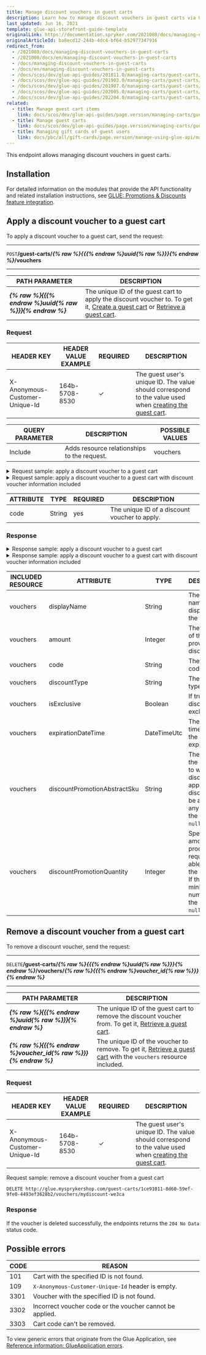 ```yaml
---
title: Manage discount vouchers in guest carts
description: Learn how to manage discount vouchers in guest carts via Glue API.
last_updated: Jun 16, 2021
template: glue-api-storefront-guide-template
originalLink: https://documentation.spryker.com/2021080/docs/managing-discount-vouchers-in-guest-carts
originalArticleId: ba8ecd12-244b-4dc4-bf64-b52977347916
redirect_from:
  - /2021080/docs/managing-discount-vouchers-in-guest-carts
  - /2021080/docs/en/managing-discount-vouchers-in-guest-carts
  - /docs/managing-discount-vouchers-in-guest-carts
  - /docs/en/managing-discount-vouchers-in-guest-carts
  - /docs/scos/dev/glue-api-guides/201811.0/managing-carts/guest-carts/managing-discount-vouchers-in-guest-carts.html
  - /docs/scos/dev/glue-api-guides/201903.0/managing-carts/guest-carts/managing-discount-vouchers-in-guest-carts.html
  - /docs/scos/dev/glue-api-guides/201907.0/managing-carts/guest-carts/managing-discount-vouchers-in-guest-carts.html
  - /docs/scos/dev/glue-api-guides/202005.0/managing-carts/guest-carts/managing-discount-vouchers-in-guest-carts.html
  - /docs/scos/dev/glue-api-guides/202204.0/managing-carts/guest-carts/managing-discount-vouchers-in-guest-carts.html
related:
  - title: Manage guest cart items
    link: docs/scos/dev/glue-api-guides/page.version/managing-carts/guest-carts/managing-guest-cart-items.html
  - title: Manage guest carts
    link: docs/scos/dev/glue-api-guides/page.version/managing-carts/guest-carts/managing-guest-carts.html
  - title: Managing gift cards of guest users
    link: docs/pbc/all/gift-cards/page.version/manage-using-glue-api/manage-gift-cards-of-guest-users.html
---
```


This endpoint allows managing discount vouchers in guest carts.

## Installation

For detailed information on the modules that provide the API functionality and related installation instructions, see [GLUE: Promotions & Discounts feature integration](/docs/scos/dev/feature-integration-guides/{{site.version}}/glue-api/glue-api-promotions-and-discounts-feature-integration.html).

## Apply a discount voucher to a guest cart

To apply a discount voucher to a guest cart, send the request:

***
`POST`**/guest-carts/*{% raw %}{{{% endraw %}uuid{% raw %}}}{% endraw %}*/vouchers**
***

| PATH PARAMETER | DESCRIPTION |
| --- | --- |
| ***{% raw %}{{{% endraw %}uuid{% raw %}}}{% endraw %}*** | The unique ID of the guest cart to apply the discount voucher to. To get it, [Create a guest cart](/docs/pbc/all/cart-and-checkout/{{site.version}}/base-shop/manage-using-glue-api/manage-guest-carts/manage-guest-carts.html#create-a-guest-cart) or [Retrieve a guest cart](/docs/pbc/all/cart-and-checkout/{{site.version}}/base-shop/manage-using-glue-api/manage-guest-carts/manage-guest-carts.html#retrieve-a-guest-cart).  |

### Request

| HEADER KEY | HEADER VALUE EXAMPLE | REQUIRED | DESCRIPTION |
| --- | --- | --- | --- |
| X-Anonymous-Customer-Unique-Id | 164b-5708-8530 | &check; | The guest user's unique ID. The value should correspond to the value used when [creating the guest cart](/docs/pbc/all/cart-and-checkout/{{site.version}}/base-shop/manage-using-glue-api/manage-guest-carts/manage-guest-carts.html#create-a-guest-cart). |


| QUERY PARAMETER | DESCRIPTION | POSSIBLE VALUES |
| --- | --- | --- |
| Include | Adds resource relationships to the request.	 | vouchers |


<details>
<summary markdown='span'>Request sample: apply a discount voucher to a guest cart</summary>

`POST https://glue.mysprykershop.com/guest-carts/1ce91011-8d60-59ef-9fe0-4493ef3628b2/vouchers`

```json
{
    "data": {
        "type": "vouchers",
        "attributes": {
            "code": "sprykerku2f"
        }
    }
}
```

</details>

<details>
<summary markdown='span'>Request sample: apply a discount voucher to a guest cart with discount voucher information included</summary>

`POST https://glue.mysprykershop.com/guest-carts/1ce91011-8d60-59ef-9fe0-4493ef3628b2/vouchers?include=vouchers`

```json
{
    "data": {
        "type": "vouchers",
        "attributes": {
            "code": "mydiscount-qa1ma"
        }
    }
}
```
</details>

| ATTRIBUTE | TYPE | REQUIRED | DESCRIPTION |
| --- | --- | --- | --- |
| code | String | yes | The unique ID of a discount voucher to apply.  |


### Response

<details>
<summary markdown='span'>Response sample: apply a discount voucher to a guest cart</summary>

```json
{
    "data": {
        "type": "guest-carts",
        "id": "c9310692-2ab0-5edc-bb41-fee6aa828d55",
        "attributes": {
            "priceMode": "GROSS_MODE",
            "currency": "EUR",
            "store": "DE",
            "totals": {
                "expenseTotal": 0,
                "discountTotal": 21831,
                "taxTotal": 19752,
                "subtotal": 145540,
                "grandTotal": 123709,
                "priceToPay": 123709
            },
            "discounts": [
                {
                    "displayName": "5% discount on all white products",
                    "amount": 7277,
                    "code": null
                }
            ],
            "thresholds": []
        },
        "links": {
            "self": "https://glue.mysprykershop.com/guest-carts/c9310692-2ab0-5edc-bb41-fee6aa828d55"
        }
    }
}
```
</details>



<details>
<summary markdown='span'>Response sample: apply a discount voucher to a guest cart with discount voucher information included</summary>

```json
{
    "data": {
        "type": "guest-carts",
        "id": "56a0b4e4-21d8-516f-acd5-90581c996676",
        "attributes": {
            "priceMode": "GROSS_MODE",
            "currency": "EUR",
            "store": "DE",
            "name": "Shopping cart",
            "isDefault": true,
            "totals": {...},
            "discounts": [
                {
                    "displayName": "My Discount",
                    "amount": 83133,
                    "code": null
                },
                {
                    "displayName": "10% Discount for all orders above",
                    "amount": 33253,
                    "code": null
                }
            ],
            "thresholds": []
        },
        "links": {...},
        "relationships": {
            "vouchers": {
                "data": [
                    {
                        "type": "vouchers",
                        "id": "mydiscount-qa1ma"
                    }
                ]
            }
        }
    },
    "included": [
        {
            "type": "vouchers",
            "id": "mydiscount-qa1ma",
            "attributes": {
                "amount": 83133,
                "code": "mydiscount-qa1ma",
                "discountType": "voucher",
                "displayName": "My Discount",
                "isExclusive": false,
                "expirationDateTime": "2020-02-29 00:00:00.000000",
                "discountPromotionAbstractSku": null,
                "discountPromotionQuantity": null
            },
            "links": {
                "self": "http://glue.mysprykershop.com/vouchers/mydiscount-qa1ma?include=vouchers"
            }
        }
    ]
}
```
</details>


| INCLUDED RESOURCE | ATTRIBUTE | TYPE | DESCRIPTION |
| --- | --- | --- | --- |
| vouchers | displayName | String | The discount name displayed on the Storefront. |
| vouchers | amount | Integer | The amount of the provided discount. |
| vouchers | code | String | The discount code. |
| vouchers | discountType | String | The discount type. |
| vouchers | isExclusive | Boolean | If true, the discount is exclusive. |
| vouchers | expirationDateTime | DateTimeUtc | The date and time on which the discount expires. |
| vouchers | discountPromotionAbstractSku | String | The SKU of the products to which the discount applies. If the discount can be applied to any product, the value is `null`. |
| vouchers | discountPromotionQuantity | Integer | Specifies the amount of the product required to be able to apply the discount. If the minimum number is `0`, the value is `null`. |


## Remove a discount voucher from a guest cart

To remove a discount voucher, send the request:

***
`DELETE`**/guest-carts/*{% raw %}{{{% endraw %}uuid{% raw %}}}{% endraw %}*/vouchers/*{% raw %}{{{% endraw %}voucher_id{% raw %}}}{% endraw %}***
***

| PATH PARAMETER | DESCRIPTION |
| --- | --- |
| ***{% raw %}{{{% endraw %}uuid{% raw %}}}{% endraw %}*** | The unique ID of the guest cart to remove the discount voucher from. To get it, [Retrieve a guest cart](/docs/pbc/all/cart-and-checkout/{{site.version}}/base-shop/manage-using-glue-api/manage-guest-carts/manage-guest-carts.html#retrieve-a-guest-cart).  |
| ***{% raw %}{{{% endraw %}voucher_id{% raw %}}}{% endraw %}*** | The unique ID of the voucher to remove. To get it, [Retrieve a guest cart](/docs/pbc/all/cart-and-checkout/{{site.version}}/base-shop/manage-using-glue-api/manage-guest-carts/manage-guest-carts.html#retrieve-a-guest-cart) with the `vouchers` resource included.  |

### Request

| HEADER KEY | HEADER VALUE EXAMPLE | REQUIRED | DESCRIPTION |
| --- | --- | --- | --- |
| X-Anonymous-Customer-Unique-Id | 164b-5708-8530 | &check; | The guest user's unique ID. The value should correspond to the value used when [creating the guest cart](/docs/pbc/all/cart-and-checkout/{{site.version}}/base-shop/manage-using-glue-api/manage-guest-carts/manage-guest-carts.html#create-a-guest-cart). |


Request sample: remove a discount voucher from a guest cart

`DELETE http://glue.mysprykershop.com/guest-carts/1ce91011-8d60-59ef-9fe0-4493ef3628b2/vouchers/mydiscount-we3ca`

### Response

If the voucher is deleted successfully, the endpoints returns the `204 No Data` status code.

## Possible errors

| CODE | REASON |
| --- | --- |
| 101 | Cart with the specified ID is not found. |
| 109 | `X-Anonymous-Customer-Unique-Id` header is empty. |
| 3301 | Voucher with the specified ID is not found. |
| 3302 | Incorrect voucher code or the voucher cannot be applied.|
| 3303| Cart code can't be removed. |

To view generic errors that originate from the Glue Application, see [Reference information: GlueApplication errors](/docs/scos/dev/glue-api-guides/{{site.version}}/reference-information-glueapplication-errors.html).
